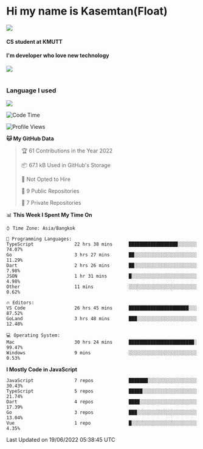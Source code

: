 # Hi my name is Kasemtan(Float)
![](https://64.media.tumblr.com/9c2a8f831efe8da556ffbf89cebb52c9/b86c1ab833a37e32-93/s1280x1920/d000dc22f75df64be2bc150f5fa69c4f6df6bb07.gifv)
#### CS student at KMUTT
#### I'm developer who love new technology
[![](https://github-readme-stats.vercel.app/api?username=FloatKasemtan&show_icons=true&theme=nightowl)]()
#
### Language I used
[![](https://github-readme-stats.vercel.app/api/top-langs/?username=FloatKasemtan&layout=compact&theme=nightowl)]()
<!--START_SECTION:waka-->
![Code Time](http://img.shields.io/badge/Code%20Time-469%20hrs%2031%20mins-blue)

![Profile Views](http://img.shields.io/badge/Profile%20Views-0-blue)

**🐱 My GitHub Data** 

> 🏆 61 Contributions in the Year 2022
 > 
> 📦 67.1 kB Used in GitHub's Storage 
 > 
> 🚫 Not Opted to Hire
 > 
> 📜 9 Public Repositories 
 > 
> 🔑 7 Private Repositories  
 > 
📊 **This Week I Spent My Time On** 

```text
⌚︎ Time Zone: Asia/Bangkok

💬 Programming Languages: 
TypeScript               22 hrs 38 mins      ██████████████████░░░░░░░   74.07% 
Go                       3 hrs 27 mins       ██░░░░░░░░░░░░░░░░░░░░░░░   11.29% 
Dart                     2 hrs 26 mins       ██░░░░░░░░░░░░░░░░░░░░░░░   7.98% 
JSON                     1 hr 31 mins        █░░░░░░░░░░░░░░░░░░░░░░░░   4.98% 
Other                    11 mins             ░░░░░░░░░░░░░░░░░░░░░░░░░   0.62%

🔥 Editors: 
VS Code                  26 hrs 45 mins      ██████████████████████░░░   87.52% 
GoLand                   3 hrs 48 mins       ███░░░░░░░░░░░░░░░░░░░░░░   12.48%

💻 Operating System: 
Mac                      30 hrs 24 mins      ████████████████████████░   99.47% 
Windows                  9 mins              ░░░░░░░░░░░░░░░░░░░░░░░░░   0.53%

```

**I Mostly Code in JavaScript** 

```text
JavaScript               7 repos             ███████░░░░░░░░░░░░░░░░░░   30.43% 
TypeScript               5 repos             █████░░░░░░░░░░░░░░░░░░░░   21.74% 
Dart                     4 repos             ████░░░░░░░░░░░░░░░░░░░░░   17.39% 
Go                       3 repos             ███░░░░░░░░░░░░░░░░░░░░░░   13.04% 
Vue                      1 repo              █░░░░░░░░░░░░░░░░░░░░░░░░   4.35%

```



 Last Updated on 19/06/2022 05:38:45 UTC
<!--END_SECTION:waka-->
<!--
**FloatKasemtan/FloatKasemtan** is a ✨ _special_ ✨ repository because its `README.md` (this file) appears on your GitHub profile.

Here are some ideas to get you started:

- 🔭 I’m currently working on ...
- 🌱 I’m currently learning ...
- 👯 I’m looking to collaborate on ...
- 🤔 I’m looking for help with ...
- 💬 Ask me about ...
- 📫 How to reach me: ...
- 😄 Pronouns: ...
- ⚡ Fun fact: ...
-->
